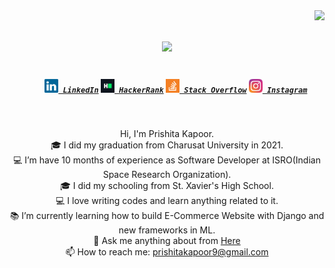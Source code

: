 <img align="right" src="https://visitor-badge.laobi.icu/badge?page_id=prishitakapoor.prishitakapoor">
<h1 align="center">
  <a href="https://git.io/typing-svg">
       <img src="https://readme-typing-svg.herokuapp.com/?lines=Hello,+There!+👋;This+is+PRISHITA+KAPOOR.;&center=true&size=29">
  </a>
</h1>

<h5 align="center">
  <code>
    <a href="https://www.linkedin.com/in/prishitakapoor/" title="LinkedIn Profile"><img width="22" src="https://github.com/prishitakapoor/prishitakapoor/blob/main/images/linkedin.svg"> LinkedIn</a></code>
  <code><a href="https://www.hackerrank.com/prishitakapoor" title="HackerRank Profile"><img width="22" src="https://github.com/prishitakapoor/prishitakapoor/blob/main/images/hackerrank.png"> HackerRank</a></code>
  <code><a href="https://stackoverflow.com/users/1257820/prishitakapoor" title="Stack Overflow Profile"><img width="22" src="https://github.com/prishitakapoor/prishitakapoor/blob/main/images/stackoverflow.svg"> Stack Overflow</a></code>
  <code><a href="https://www.instagram.com/prishita_kapoor/" title="Instagram Profile"><img width="22" src="https://github.com/prishitakapoor/prishitakapoor/blob/main/images/instagram.svg"> Instagram</a></code>
</h5>
<br>
<p align="center">
  Hi, I'm Prishita Kapoor.
  <br>
  🎓 I did my graduation from Charusat University in 2021.
  <br>
  💻 I’m have 10 months of experience as Software Developer at ISRO(Indian Space Research Organization).
  <br>
  🎓 I did my schooling from St. Xavier's High School.
  <br>
  💻 I love writing codes and learn anything related to it.
  <br>
  📚 I’m currently learning how to build E-Commerce Website with Django and new frameworks in ML.
  <br>
  💬 Ask me anything about from <a href="https://github.com/prishitakapoor/prishitakapoor/issues" title="Issues">Here</a>
  <br>
  📫 How to reach me: <a href="mailto: prishitakapoor9@gmail.com"> prishitakapoor9@gmail.com</a>
</p>



<!--
<hr>
<h2 align="center">🔥 Languages,Frameworks & Tools 🔥</h2>
<br>
<p align="center">
  <code><img title="Python" height="27" src="https://github.com/prishitakapoor/prishitakapoor/blob/main/images/python-original.svg"></code>
  <code><img title="django" height="27" src="https://github.com/prishitakapoor/prishitakapoor/blob/main/images/django.png"></code>
  <code><img title="Javascript" height="27" src="https://github.com/prishitakapoor/prishitakapoor/blob/main/images/AWS.png"></code>
  <code><img title="shogun" height="27" src="https://github.com/prishitakapoor/prishitakapoor/blob/main/images/shogun.png"></code>
  <code><img title="caffe" height="27" src="https://github.com/prishitakapoor/prishitakapoor/blob/main/images/caffe.png"></code>
  <code><img title="theano" height="27" src="https://github.com/prishitakapoor/prishitakapoor/blob/main/images/theano.png"></code>
  <code><img title="Spark" height="27" src="https://github.com/prishitakapoor/prishitakapoor/blob/main/images/spark.png"></code>
  <code><img title="Rapidminer" height="27" src="https://github.com/prishitakapoor/prishitakapoor/blob/main/images/RapidMiner.png"></code>
  <code><img title="Git" height="30" src="https://github.com/prishitakapoor/prishitakapoor/blob/main/images/git-original.svg"></code>
  <code><img title="PostgreSQL" height="30" src="https://github.com/prishitakapoor/prishitakapoor/blob/main/images/postgresql.svg"></code>
  <code><img title="visualstudio" height="30" src="https://github.com/prishitakapoor/prishitakapoor/blob/main/images/visualstudio.png"></code>
  <code><img title="colab" height="30" src="https://github.com/prishitakapoor/prishitakapoor/blob/main/images/colab.png"></code>
  <code><img title="IBM" height="30" src="https://github.com/prishitakapoor/prishitakapoor/blob/main/images/IBM.jpg"></code>
  <code><img title="sk-learn" height="30" src="https://github.com/prishitakapoor/prishitakapoor/blob/main/images/sk-learn.png"></code>
  <code><img title="jupyter" height="30" src="https://github.com/prishitakapoor/prishitakapoor/blob/main/images/jupyter.png"></code>
  <code><img title="GitHub" height="30" src="https://github.com/prishitakapoor/prishitakapoor/blob/main/images/github.svg"></code>
  <code><img title="MySQL" height="30" src="https://github.com/prishitakapoor/prishitakapoor/blob/main/images/mysql.svg"></code>
  <code><img title="pytorch" height="30" src="https://github.com/prishitakapoor/prishitakapoor/blob/main/images/pytorch.png"></code>
  <code><img title="Tensorflow" height="30" src="https://github.com/prishitakapoor/prishitakapoor/blob/main/images/tensorflow.png"></code>
  <code><img title="Keras" height="30" src="https://github.com/prishitakapoor/prishitakapoor/blob/main/images/Keras.png"></code>
</p>
<hr>

-->



<!--
**prishitakapoor/prishitakapoor** is a ✨ _special_ ✨ repository because its `README.md` (this file) appears on your GitHub profile.

Here are some ideas to get you started:

- 🔭 I’m currently working on ...
- 🌱 I’m currently learning ...
- 👯 I’m looking to collaborate on ...
- 🤔 I’m looking for help with ...
- 💬 Ask me about ...
- 📫 How to reach me: ...
- 😄 Pronouns: ...
- ⚡ Fun fact: ...

-->
<!--
![Metrics](https://metrics.lecoq.io/zumrudu-anka?template=classic&base.header=0&base.activity=0&base.community=0&base.repositories=0&base.metadata=0&achievements=1&achievements.threshold=C&achievements.secrets=true&achievements.limit=0&config.timezone=Europe%2FIstanbul)

-->
